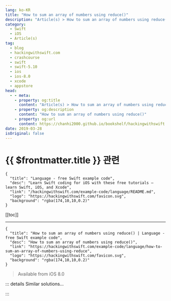 ```yaml
---
lang: ko-KR
title: "How to sum an array of numbers using reduce()"
description: "Article(s) > How to sum an array of numbers using reduce()"
category:
  - Swift
  - iOS
  - Article(s)
tag: 
  - blog
  - hackingwithswift.com
  - crashcourse
  - swift
  - swift-5.10
  - ios
  - ios-8.0
  - xcode
  - appstore
head:
  - - meta:
    - property: og:title
      content: "Article(s) > How to sum an array of numbers using reduce()"
    - property: og:description
      content: "How to sum an array of numbers using reduce()"
    - property: og:url
      content: https://chanhi2000.github.io/bookshelf/hackingwithswift.com/example-code/language/how-to-sum-an-array-of-numbers-using-reduce.html
date: 2019-03-28
isOriginal: false
---
```


# {{ $frontmatter.title }} 관련

```component VPCard
{
  "title": "Language - free Swift example code",
  "desc": "Learn Swift coding for iOS with these free tutorials – learn Swift, iOS, and Xcode",
  "link": "/hackingwithswift.com/example-code/language/README.md",
  "logo": "https://hackingwithswift.com/favicon.svg",
  "background": "rgba(174,10,10,0.2)"
}
```

[[toc]]

---

```component VPCard
{
  "title": "How to sum an array of numbers using reduce() | Language - free Swift example code",
  "desc": "How to sum an array of numbers using reduce()",
  "link": "https://hackingwithswift.com/example-code/language/how-to-sum-an-array-of-numbers-using-reduce",
  "logo": "https://hackingwithswift.com/favicon.svg",
  "background": "rgba(174,10,10,0.2)"
}
```

> Available from iOS 8.0

<!-- TODO: 작성 -->

<!-- 
The `reduce()` method is designed to convert a sequence into a single value, which makes it perfect for calculating the total of an array of numbers.

For example, given the following number array:

```swift
let numbers = [1, 12, 2, 9, 27]
```

We could calculate the total of all those numbers like this:

```swift
let total = numbers.reduce(0, +)
```

The first parameter passed to `reduce()` is the value it should start with, in this case 0. The second parameter is how it should combine that 0 with each item in your array, which means it will do 0 + 1 to make 1, then 1 + 12 to make 13, and so on.

-->

::: details Similar solutions…

<!--
/example-code/language/how-to-use-reduce-to-condense-an-array-into-a-single-value">How to use reduce() to condense an array into a single value 
/quick-start/swiftui/how-to-use-decorative-images-to-reduce-screen-reader-clutter">How to use decorative images to reduce screen reader clutter 
/example-code/language/how-to-detect-when-the-system-is-under-pressure-and-you-should-reduce-your-work">How to detect when the system is under pressure and you should reduce your work 
/quick-start/swiftui/how-to-detect-the-reduce-motion-accessibility-setting">How to detect the Reduce Motion accessibility setting 
/quick-start/swiftui/how-to-reduce-animations-when-requested">How to reduce animations when requested</a>
-->

:::

